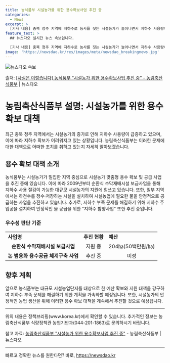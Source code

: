 ```yaml
---
title: 농식품부 시설농가를 위한 용수확보사업 추진 중
categories:
  - News
excerpt: >
  [기사 내용] 충북 청주 지역에 지하수로 농사를 짓는 시설농가가 늘어나면서 지하수 사용량이 급증, 지하수 확…
feature_text: >
  ## 뉴스다오 실시간 뉴스 속보입니다.

  [기사 내용] 충북 청주 지역에 지하수로 농사를 짓는 시설농가가 늘어나면서 지하수 사용량이 급증, 지하수 확…
image: 'https://newsdao.kr/res/images/meta/newsdao_breakingnews.jpg'
---
```


![뉴스다오 속보](https://newsdao.kr/res/images/meta/newsdao_breakingnews.jpg)

<p>출처: <a href="https://newsdao.kr/3658" rel="dofollow">[사실은 이렇습니다] 농식품부 “시설농가 위한 용수확보사업 추진 중” - 농림축산식품부</a> | 뉴스다오</p>

<h1>농림축산식품부 설명: 시설농가를 위한 용수 확보 대책</h1>
<p data-ke-size="size16">최근 충북 청주 지역에서는 시설농가의 증가로 인해 지하수 사용량이 급증하고 있으며, 이에 따라 지하수 확보가 어려워지고 있는 상황입니다. 농림축산식품부는 이러한 문제에 대한 대책으로 어떠한 조치를 취하고 있는지 자세히 알아보겠습니다.</p>

<h2 data-ke-size="size26">용수 확보 대책 소개</h2>
<p data-ke-size="size16">농식품부는 시설농가가 밀집한 지역 중심으로 시설농가 맞춤형 용수 확보 및 공급 사업을 추진 중에 있습니다. 이에 따라 2009년부터 순환식 수막재배시설 보급사업을 통해 지하수 사용 절감이 가능한 대규모 시설농가의 지원에 힘쓰고 있습니다. 또한, 일부 지역에서는 하천수를 정수·저장하는 시설을 설치하여 시설농업에 필요한 물을 안정적으로 공급하는 사업을 추진하고 있습니다. 추가로, 지하수 부족 문제를 해결하기 위해 지하수 주입공을 설치하여 안정적인 물 공급을 위한 "지하수 함양사업" 또한 추진 중입니다.</p>

<h3 data-ke-size="size24"><b>우수성 판단 기준</b></h3>
<table>
	<tr>
		<td><b>사업명</b></td>
		<td><b>추진 현황</b></td>
		<td><b>예산</b></td>
	</tr>
	<tr>
		<td style="text-align: center; height: 17px;"><b>순환식 수막재배시설 보급사업</b></td>
		<td style="text-align: center; height: 17px;">지원 중</td>
		<td style="text-align: center; height: 17px;">204㏊(50백만원/㏊)</td>
	</tr>
	<tr>
		<td style="text-align: center; height: 17px;"><b>논 범용화 용수공급 체계구축 사업</b></td>
		<td style="text-align: center; height: 17px;">추진 중</td>
		<td style="text-align: center; height: 17px;">미정</td>
	</tr>
</table>

<h2 data-ke-size="size26">향후 계획</h2>
<p data-ke-size="size16">앞으로 농식품부는 대규모 시설농업단지를 대상으로 한 예산 확보와 지원 대책을 강구하여 지하수 부족 문제를 해결하기 위한 계획을 가속화할 예정입니다. 또한, 시설농가의 안정적인 농업 생산을 위해 이러한 용수 확보 대책을 계속해서 추진할 것으로 예상됩니다.</p>

<hr>
<p data-ke-size="size16">위의 내용은 정책브리핑(www.korea.kr)에서 확인할 수 있습니다. 추가적인 정보는 농림축산식품부 식량정책관 농업기반과(044-201-1863)로 문의하시기 바랍니다.</p>
<p data-ke-size="size16">참고 자료: <a href="https://newsdao.kr/3658">농림축산식품부 "시설농가 위한 용수확보사업 추진 중"</a> - 농림축산식품부 | 뉴스다오</p>
<hr> 

빠르고 정확한 뉴스를 원한다면? 바로, <a href="https://newsdao.kr" rel="dofollow">https://newsdao.kr</a>


